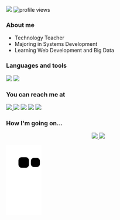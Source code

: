 <img src="https://github.com/TheDudeThatCode/TheDudeThatCode/blob/master/Assets/Developer.gif" width="50px"> ![profile views](https://komarev.com/ghpvc/?username=udanielnogueira&color=006bed)

<!--
<div align="center">
  <img src="https://raw.githubusercontent.com/udanielnogueira/udanielnogueira/main/coding.gif"/>
</div>

<br>
-->

### About me

- Technology Teacher
- Majoring in Systems Development
- Learning Web Development and Big Data

### Languages and tools


<img src="https://cdn.jsdelivr.net/gh/devicons/devicon/icons/html5/html5-original.svg" width="40"/>

<img src="https://cdn.jsdelivr.net/gh/devicons/devicon/icons/css3/css3-original.svg" width="40"/>

          

<!--
![python 3](https://img.shields.io/badge/-Python-000000?style=plastic&logo=python&logoColor=ffffff)
![html 5](https://img.shields.io/badge/-HTML%205-000000?style=plastic&logo=html5&logoColor=ffffff)
![css 3](https://img.shields.io/badge/-CSS%203-000000?style=plastic&logo=css3&logoColor=ffffff)
![javascript](https://img.shields.io/badge/-JavaScript-000000?style=plastic&logo=javascript&logoColor=ffffff)
![visual studio code](https://img.shields.io/badge/-Visual%20Studio%20Code-000000?style=plastic&logo=visualstudiocode&logoColor=ffffff)
![jupyter notebook](https://img.shields.io/badge/-Jupyter%20Notebook-000000?style=plastic&logo=jupyter&logoColor=ffffff)
![github](https://img.shields.io/badge/-GitHub-000000?style=plastic&logo=github&logoColor=ffffff)
![git](https://img.shields.io/badge/-Git-000000?style=plastic&logo=git&logoColor=ffffff)
-->

### You can reach me at

<a href="https://www.linkedin.com/in/udanielnogueira" alt="Linkedin">
<img src="https://img.shields.io/badge/-Linkedin-0e76a8?style=flat-square&logo=Linkedin&logoColor=white&link=linkedin.com/in/udanielnogueira" />
</a>


<img src="https://cdn.jsdelivr.net/gh/devicons/devicon/icons/html5/html5-original-wordmark.svg" width="50"/>

<img src="https://cdn.jsdelivr.net/gh/devicons/devicon/icons/css3/css3-original-wordmark.svg" width="50"/>

<img src="https://cdn.jsdelivr.net/gh/devicons/devicon/icons/javascript/javascript-original.svg" width="50"/>

<img src="https://cdn.jsdelivr.net/gh/devicons/devicon/icons/python/python-original-wordmark.svg" width="50"/>


### How I'm going on...

<div align="center">
  <a href="https://github.com/udanielnogueira">
  <img height="170em" src="https://github-readme-stats.vercel.app/api?username=udanielnogueira&show_icons=true&theme=dark&include_all_commits=false&count_private=true"/>
  <img height="170em" src="https://github-readme-stats.vercel.app/api/top-langs/?username=udanielnogueira&layout=compact&langs_count=8&theme=dark"/>
</div>

![Snake animation](https://github.com/udanielnogueira/udanielnogueira/blob/output/github-contribution-grid-snake.svg)

<!--
**udanielnogueira/udanielnogueira** is a ✨ _special_ ✨ repository because its `README.md` (this file) appears on your GitHub profile.

Here are some ideas to get you started:

- 🔭 I’m currently working on Education
- 🌱 I’m currently learning Web Development
- 
- 👯 I’m looking to collaborate on ...
- 🤔 I’m looking for help with ...
- 💬 Ask me about ...
- 📫 How to reach me: ...
- 😄 Pronouns: ...
- ⚡ Fun fact: ...
-->
